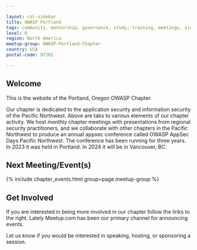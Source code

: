 ```yaml
---

layout: col-sidebar
title: OWASP Portland
tags: community, mentorship, governance, study, training, meetings, videos, podcasts, committees, sponsors, participation
level: 0
region: North America
meetup-group: OWASP-Portland-Chapter
country: USA
postal-code: 97201

---
```


## Welcome

This is the website of the Portland, Oregon OWASP Chapter.

Our chapter is dedicated to the application security and information security of the Pacific Northwest.  Above are tabs to various elements of our chapter activity.  We host monthly chapter meetings with presentations from regional security practitioners, and we collaborate with other chapters in the Pacific Northwest to produce an annual appsec conference called OWASP AppSec Days Pacific Northwest. The conference has been running for three years. In 2023 it was held in Portland. In 2024 it will be in Vancouver, BC.

## Next Meeting/Event(s)

{% include chapter_events.html group=page.meetup-group %}

<!--- [AppSecPNW Conference](https://www.appsecpnw.org/) - June 10, 2023 --->

## Get Involved
If you are interested in being more involved in our chapter follow the links to the right. Lately Meetup.com has been our primary channel for announcing events.

Let us know if you would be interested in speaking, hosting, or sponsoring a session.
